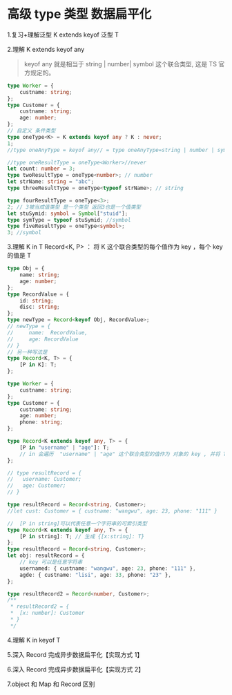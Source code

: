 # 高级 type 类型 数据扁平化

1.复习+理解泛型 K extends keyof 泛型 T

2.理解 K extends keyof any

> keyof any 就是相当于 string | number| symbol 这个联合类型, 这是 TS 官方规定的。

```ts
type Worker = {
	custname: string;
};
type Customer = {
	custname: string;
	age: number;
};
// 自定义 条件类型
type oneType<K> = K extends keyof any ? K : never;
1;
//type oneAnyType = keyof any// = type oneAnyType=string | number | symbol

//type oneResultType = oneType<Worker>//never
let count: number = 3;
type twoResultType = oneType<number>; // number
let strName: string = "abc";
type threeResultType = oneType<typeof strName>; // string

type fourResultType = oneType<3>;
2; // 3被当成值类型 是一个类型 返回3也是一个值类型
let stuSymid: symbol = Symbol["stuid"];
type symType = typeof stuSymid; //symbol
type fiveResultType = oneType<symbol>;
3; //symbol
```

3.理解 K in T
Record<K, P> ： 将 K 这个联合类型的每个值作为 key ，每个 key 的值是 T

```ts
type Obj = {
	name: string;
	age: number;
};
type RecordValue = {
	id: string;
	disc: string;
};
type newType = Record<keyof Obj, RecordValue>;
// newType = {
//     name:  RecordValue,
//     age: RecordValue
// }
// 另一种写法是
type Record<K, T> = {
	[P in K]: T;
};
```

```ts
type Worker = {
	custname: string;
};
type Customer = {
	custname: string;
	age: number;
	phone: string;
};

type Record<K extends keyof any, T> = {
	[P in "username" | "age"]: T;
	// in 会遍历  "username" | "age" 这个联合类型的值作为 对象的 key , 并将 T 赋值给 对应的 key
};

// type resultRecord = {
//   username: Customer;
//   age: Customer;
// }

type resultRecord = Record<string, Customer>;
//let cust: Customer = { custname: "wangwu", age: 23, phone: "111" }

//  [P in string]可以代表任意一个字符串的可索引类型
type Record<K extends keyof any, T> = {
	[P in string]: T; // 生成 {[x:string]: T}
};
type resultRecord = Record<string, Customer>;
let obj: resultRecord = {
	// key 可以是任意字符串
	usernamed: { custname: "wangwu", age: 23, phone: "111" },
	agde: { custname: "lisi", age: 33, phone: "23" },
};

type resultRecord2 = Record<number, Customer>;
/**
 * resultRecord2 = {
 *  [x: number]: Customer
 * }
 */
```

4.理解 K in keyof T

5.深入 Record 完成异步数据扁平化【实现方式 1】

6.深入 Record 完成异步数据扁平化【实现方式 2】

7.object 和 Map 和 Record 区别
